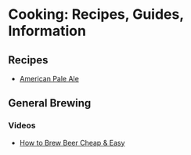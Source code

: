 # Cooking: Recipes, Guides, Information

## Recipes
+ [American Pale Ale](Recipes/AmericanPaleAle.md)



## General Brewing

### Videos

+ <a href="https://www.youtube.com/watch?v=WjifwNexix0" target="_blank">How to Brew Beer Cheap & Easy</a>


